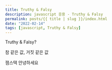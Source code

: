 ```yaml
---
title: Truthy & Falsy
description: javascript 응용 - Truthy & Falsy
permalink: posts/{{ title | slug }}/index.html
date: "2022-02-14"
tags: [javascript, Truthy & Falsy]
---
```


Truthy & Falsy?

참 같은 값, 거짓 같은 값

잼스택
안녕하세요

